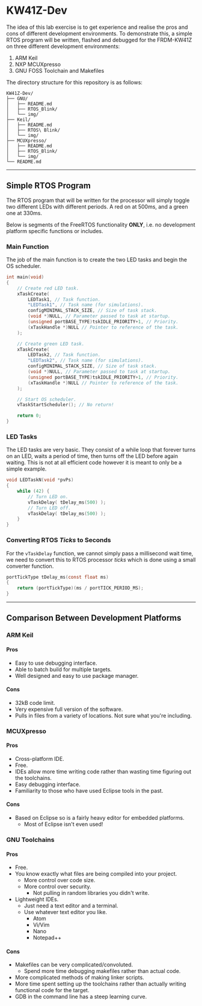 # KW41Z-Dev

The idea of this lab exercise is to get experience and realise the pros and cons of different development environments. To demonstrate this, a simple RTOS program will be written, flashed and debugged for the FRDM-KW41Z on three different development environments:

1. ARM Keil
2. NXP MCUXpresso
3. GNU FOSS Toolchain and Makefiles

The directory structure for this repository is as follows:

```
KW41Z-Dev/
├── GNU/
│   ├── README.md
│   ├── RTOS_Blink/
│   └── img/
├── Keil/
│   ├── README.md
│   ├── RTOS\ Blink/
│   └── img/
├── MCUXpresso/
│   ├── README.md
│   ├── RTOS_Blink/
│   └── img/
└── README.md
```

---

## Simple RTOS Program

The RTOS program that will be written for the processor will simply toggle two different LEDs with different periods. A red on at 500ms, and a green one at 330ms.

Below is segments of the FreeRTOS functionality **ONLY**, i.e. no development platform specific functions or includes.

### Main Function

The job of the main function is to create the two LED tasks and begin the OS scheduler.

```c
int main(void)
{
    // Create red LED task.
    xTaskCreate(
        LEDTask1, // Task function.
        "LEDTask1", // Task name (for simulations).
        configMINIMAL_STACK_SIZE, // Size of task stack.
        (void *)NULL, // Parameter passed to task at startup.
        (unsigned portBASE_TYPE)tskIDLE_PRIORITY+1, // Priority.
        (xTaskHandle *)NULL // Pointer to reference of the task.
    );

    // Create green LED task.
    xTaskCreate(
        LEDTask2, // Task function.
        "LEDTask2", // Task name (for simulations).
        configMINIMAL_STACK_SIZE, // Size of task stack.
        (void *)NULL, // Parameter passed to task at startup.
        (unsigned portBASE_TYPE)tskIDLE_PRIORITY+1, // Priority.
        (xTaskHandle *)NULL // Pointer to reference of the task.
    );

    // Start OS scheduler.
    vTaskStartScheduler(); // No return!

    return 0;
}
```

### LED Tasks

The LED tasks are very basic. They consist of a while loop that forever turns on an LED, waits a period of time, then turns off the LED before again waiting. This is not at all efficient code however it is meant to only be a simple example.

```c
void LEDTaskN(void *pvPs)
{
    while (42) {
        // Turn LED on.
        vTaskDelay( tDelay_ms(500) );
        // Turn LED off.
        vTaskDelay( tDelay_ms(500) );
    }
}
```

### Converting RTOS *Ticks* to Seconds

For the `vTaskDelay` function, we cannot simply pass a millisecond wait time, we need to convert this to RTOS processor *ticks* which is done using a small converter function.

```c
portTickType tDelay_ms(const float ms)
{
    return (portTickType)(ms / portTICK_PERIOD_MS);
}
```

---

## Comparison Between Development Platforms

### ARM Keil

#### Pros
+ Easy to use debugging interface.
+ Able to batch build for multiple targets.
+ Well designed and easy to use package manager.

#### Cons
- 32kB code limit.
- Very expensive full version of the software.
- Pulls in files from a variety of locations. Not sure what you're including.

### MCUXpresso

#### Pros
+ Cross-platform IDE.
+ Free.
+ IDEs allow more time writing code rather than wasting time figuring out the toolchains.
+ Easy debugging interface.
+ Familiarity to those who have used Eclipse tools in the past.

#### Cons
- Based on Eclipse so is a fairly heavy editor for embedded platforms.
    - Most of Eclipse isn't even used!

### GNU Toolchains

#### Pros
+ Free.
+ You know exactly what files are being compiled into your project.
    + More control over code size.
    + More control over security.
        + Not pulling in random libraries you didn't write.
+ Lightweight IDEs.
    + Just need a text editor and a terminal.
    + Use whatever text editor you like.
        + Atom
        + Vi/Vim
        + Nano
        + Notepad++

#### Cons
- Makefiles can be very complicated/convoluted.
    - Spend more time debugging makefiles rather than actual code.
- More complicated methods of making linker scripts.
- More time spent setting up the toolchains rather than actually writing functional code for the target.
- GDB in the command line has a steep learning curve.
